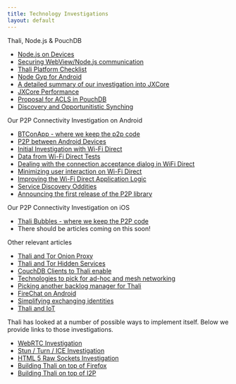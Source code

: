 ```yaml
---
title: Technology Investigations
layout: default
---
```

Thali, Node.js & PouchDB
* [Node.js on Devices](nodeondevices)
* [Securing WebView/Node.js communication](SecuringCordovaAndNodeJs)
* [Thali Platform Checklist](PlatformChecklist)
* [Node Gyp for Android](NotesOnNodeGypForAndroid)
* [A detailed summary of our investigation into JXCore](http://www.goland.org/jxcore/)
* [JXCore Performance](http://www.goland.org/jxcoreperf/)
* [Proposal for ACLS in PouchDB](http://www.goland.org/thaliacls/)
* [Discovery and Opportunitistic Synching](presenceprotocolforopportunisticsynching)


Our P2P Connectivity Investigation on Android
* [BTConApp - where we keep the p2p code](https://github.com/thaliproject/BTConApp)
* [P2P between Android Devices](AndroidP2P)
* [Initial Investigation with Wi-Fi Direct](http://www.drjukka.com/blog/wordpress/?p=24)
* [Data from Wi-Fi Direct Tests](http://www.drjukka.com/blog/wordpress/?p=29)
* [Dealing with the connection acceptance dialog in WiFi Direct](http://www.drjukka.com/blog/wordpress/?p=35)
* [Minimizing user interaction on Wi-Fi Direct](http://www.drjukka.com/blog/wordpress/?p=35)
* [Improving the Wi-Fi Direct Application Logic](http://www.drjukka.com/blog/wordpress/?p=41)
* [Service Discovery Oddities](http://www.drjukka.com/blog/wordpress/?p=52)
* [Announcing the first release of the P2P library](http://www.drjukka.com/blog/wordpress/?p=75)

Our P2P Connectivity Investigation on iOS
* [Thali Bubbles - where we keep the P2P code](https://github.com/thaliproject/ThaliBubbles)
* There should be articles coming on this soon!

Other relevant articles
* [Thali and Tor Onion Proxy](ThaliAndTorOnionProxy)
* [Thali and Tor Hidden Services](ThaliAndTorHiddenServices)
* [CouchDB Clients to Thali enable](CouchDBClientsToThaliEnable)
* [Technologies to pick for ad-hoc and mesh networking](http://www.goland.org/thalimesh/)
* [Picking another backlog manager for Thali](http://www.goland.org/anotherthalibacklog/)
* [FireChat on Android](ExperimentWithFireChat)
* [Simplifying exchanging identities](http://www.goland.org/coinflippingforthali/)
* [Thali and IoT](ThaliAndIoT)

Thali has looked at a number of possible ways to implement itself. Below we provide links to those investigations.
* [WebRTC Investigation](WebRTCInvestigation)
* [Stun / Turn / ICE Investigation](StunTurnICEInvestigation)
* [HTML 5 Raw Sockets Investigation](HTML5RawSocketsInvestigation)
* [Building Thali on top of Firefox](BuildingThaliOnTopOfFirefox)
* [Building Thali on top of I2P](BuildingThaliOnTopOfI2P)
